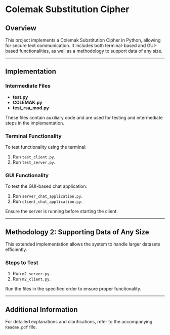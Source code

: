 # Colemak Substitution Cipher

## Overview
This project implements a Colemak Substitution Cipher in Python, allowing for secure text communication. It includes both terminal-based and GUI-based functionalities, as well as a methodology to support data of any size.

---

## Implementation

### Intermediate Files
- **test.py**
- **COLEMAK.py**
- **test_rsa_mod.py**

These files contain auxiliary code and are used for testing and intermediate steps in the implementation.

### Terminal Functionality
To test functionality using the terminal:
1. Run `test_client.py`.
2. Run `test_server.py`.

### GUI Functionality
To test the GUI-based chat application:
1. Run `server_chat_application.py`.
2. Run `client_chat_application.py`.

Ensure the server is running before starting the client.

---

## Methodology 2: Supporting Data of Any Size
This extended implementation allows the system to handle larger datasets efficiently.

### Steps to Test
1. Run `m2_server.py`.
2. Run `m2_client.py`.

Run the files in the specified order to ensure proper functionality.

---

## Additional Information
For detailed explanations and clarifications, refer to the accompanying `Readme.pdf` file.
